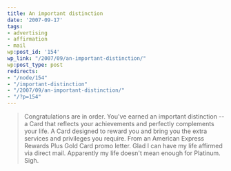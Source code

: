 ```yaml
---
title: An important distinction
date: '2007-09-17'
tags:
- advertising
- affirmation
- mail
wp:post_id: '154'
wp_link: "/2007/09/an-important-distinction/"
wp:post_type: post
redirects:
- "/node/154"
- "/important-distinction"
- "/2007/09/an-important-distinction/"
- "/?p=154"
---
```


> Congratulations are in order. You've earned an important distinction -- a Card that reflects your achievements and perfectly complements your life. A Card designed to reward you and bring you the extra services and privileges you require.
From an American Express Rewards Plus Gold Card promo letter. Glad I can have my life affirmed via direct mail. Apparently my life doesn't mean enough for Platinum. Sigh.
